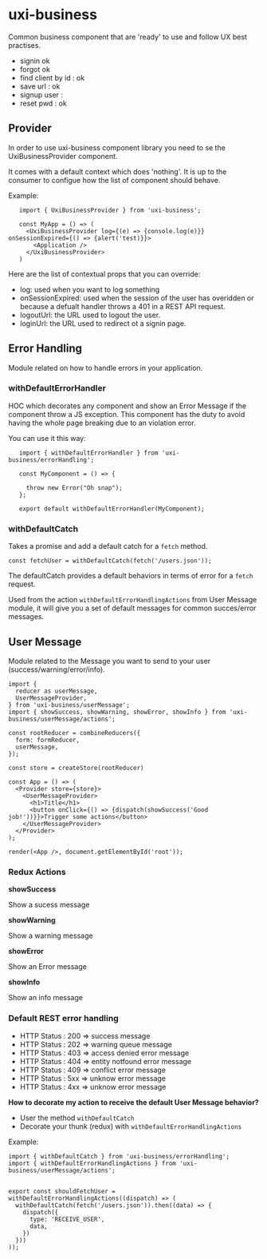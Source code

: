# uxi-business

Common business component that are 'ready' to use and follow UX best practises.

- signin ok
- forgot ok
- find client by id : ok
- save url : ok
- signup user :
- reset pwd : ok

## Provider

In order to use uxi-business component library you need to se the UxiBusinessProvider component.

It comes with a default context which does 'nothing'. It is up to the consumer to configue how the list of component should behave.

Example:

```
   import { UxiBusinessProvider } from 'uxi-business';

   const MyApp = () => (
     <UxiBusinessProvider log={(e) => {console.log(e)}} onSessionExpired={() => {alert('test)}}>
       <Application />
     </UxiBusinessProvider>
   )
```

Here are the list of contextual props that you can override:

- log: used when you want to log something
- onSessionExpired: used when the session of the user has overidden or because a defualt handler throws a 401 in a REST API request.
- logoutUrl: the URL used to logout the user.
- loginUrl: the URL used to redirect ot a signin page.

## Error Handling

Module related on how to handle errors in your application.

### withDefaultErrorHandler

HOC which decorates any component and show an Error Message if the component throw a JS exception.
This component has the duty to avoid having the whole page breaking due to an violation error.

You can use it this way:

```
   import { withDefaultErrorHandler } from 'uxi-business/errorHandling';

   const MyComponent = () => {

     throw new Error("Oh snap");
   };

   export default withDefaultErrorHandler(MyComponent);
```


### withDefaultCatch

Takes a promise and add a default catch for a `fetch` method.

```
const fetchUser = withDefaultCatch(fetch('/users.json'));
```

The defaultCatch provides a default behaviors in terms of error for a `fetch` request.

Used from the action `withDefaultErrorHandlingActions` from User Message module, it will give you a set of default messages for common succes/error messages.

## User Message

Module related to the Message you want to send to your user (success/warning/error/info).

```
import {
  reducer as userMessage,
  UserMessageProvider,
} from 'uxi-business/userMessage';
import { showSuccess, showWarning, showError, showInfo } from 'uxi-business/userMessage/actions';

const rootReducer = combineReducers({
  form: formReducer,
  userMessage,
});

const store = createStore(rootReducer)

const App = () => (
  <Provider store={store}>
    <UserMessageProvider>
      <h1>Title</h1>
      <button onClick={() => {dispatch(showSuccess('Good job!'))}}>Trigger some actions</button>
    </UserMessageProvider>
  </Provider>
);

render(<App />, document.getElementById('root'));
```

### Redux Actions

**showSuccess**

Show a sucess message

**showWarning**

Show a warning message

**showError**

Show an Error message

**showInfo**

Show an info message


### Default REST error handling

- HTTP Status : 200 => success message
- HTTP Status : 202 => warning queue message
- HTTP Status : 403 => access denied error message
- HTTP Status : 404 => entity notfound error message
- HTTP Status : 409 => conflict error message
- HTTP Status : 5xx => unknow error message
- HTTP Status : 4xx => unknow error message

**How to decorate my action to receive the default User Message behavior?**

- User the method `withDefaultCatch`
- Decorate your thunk (redux) with `withDefaultErrorHandlingActions`

Example:

```
import { withDefaultCatch } from 'uxi-business/errorHandling';
import { withDefaultErrorHandlingActions } from 'uxi-business/userMessage/actions';


export const shouldFetchUser = withDefaultErrorHandlingActions((dispatch) => (
  withDefaultCatch(fetch('/users.json')).then((data) => {
    dispatch({
      type: 'RECEIVE_USER',
      data,
    })
  }))
));
```


